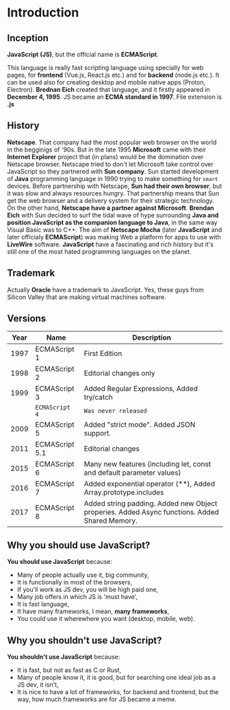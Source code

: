 # Introduction

## Inception

**JavaScript (JS)**, but the official name is **ECMAScript**.

This language is really fast scripting language using specially for web pages, for **frontend** (Vue.js, React.js etc.) and for **backend** (node.js etc.). It can be used also for creating desktop and mobile native apps (Proton, Electron).
**Brednan Eich** created that language, and it firstly appeared in **December 4, 1995**. JS became an **ECMA standard in 1997**.
File extension is **.js**

## History

**Netscape**. That company had the most popular web browser on the world in the begginigs of '90s. But in the late 1995 **Microsoft** came with their **Internet Explorer** project that (in plans) would be the domination over Netscape browser. Netscape tried to don't let Microsoft take control over JavaScript so they partnered with **Sun company**. Sun started development of **Java** programming language in 1990 trying to make something for `smart` devices. Before partnership with Netscape, **Sun had their own browser**, but it was slow and always resources hungry. That partnership means that Sun get the web browser and a delivery system for their strategic technology. On the other hand, **Netscape have a partner against Microsoft**. **Brendan Eich** with Sun decided to surf the tidal wave of hype surrounding **Java and position JavaScript as the companion language to Java**, in the same way Visual Basic was to C++. The aim of **Netscape Mocha** (later **JavaScript** and later officialy **ECMAScript**) was making Web a platform for apps to use with **LiveWire** software. **JavaScript** have a fascinating and rich history but it's still one of the most hated programming languages on the planet.

## Trademark

Actually **Oracle** have a trademark to JavaScript. Yes, these guys from Silicon Valley that are making virtual machines software.

## Versions

| **Year**      | **Name**       | **Description** |
| ------------- | -------------  | ----- |
| 1997          | ECMAScript 1   | First Edition |
| 1998          | ECMAScript 2   | Editorial changes only |
| 1999          | ECMAScript 3   | Added Regular Expressions, Added try/catch |
|               | `ECMAScript 4` | `Was never released` |
| 2009          | ECMAScript 5   | Added "strict mode". Added JSON support. |
| 2011          | ECMAScript 5.1 | Editorial changes |
| 2015          | ECMAScript 6   | Many new features (including let, const and default parameter values) |
| 2016          | ECMAScript 7   | Added exponential operator (**), Added Array.prototype.includes  |
| 2017          | ECMAScript 8   | Added string padding. Added new Object properies. Added Async functions. Added Shared Memory. |

## Why you should use JavaScript?

**You should use JavaScript** because:

- Many of people actually use it, big community,
- It is functionally in most of the browsers,
- If you'll work as JS dev, you will be high paid one,
- Many job offers in which JS is 'must have',
- It is fast language,
- It have many frameworks, I mean, **many frameworks**,
- You could use it wherewhere you want (desktop, mobile, web).

## Why you shouldn't use JavaScript?

**You shouldn't use JavaScript** because:

- It is fast, but not as fast as C or Rust,
- Many of people know it, it is good, but for searching one ideal job as a JS dev, it isn't,
- It is nice to have a lot of frameworks, for backend and frontend, but the way, how much frameworks are for JS became a meme.
